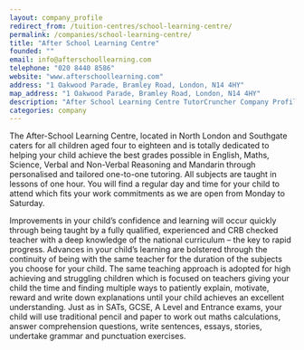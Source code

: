 ```yaml
---
layout: company_profile
redirect_from: /tuition-centres/school-learning-centre/
permalink: /companies/school-learning-centre/
title: "After School Learning Centre"
founded: ""
email: info@afterschoollearning.com
telephone: "020 8440 8586"
website: "www.afterschoollearning.com"
address: "1 Oakwood Parade, Bramley Road, London, N14 4HY"
map_address: "1 Oakwood Parade, Bramley Road, London, N14 4HY"
description: "After School Learning Centre TutorCruncher Company Profile"
categories: company
---
```

The After-School Learning Centre, located in North London and Southgate caters for all children aged four to eighteen and is totally dedicated to helping your child achieve the best grades possible in English, Maths, Science, Verbal and Non-Verbal Reasoning and Mandarin through personalised and tailored one-to-one tutoring. All subjects are taught in lessons of one hour. You will find a regular day and time for your child to attend which fits your work commitments as we are open from Monday to Saturday.

Improvements in your child’s confidence and learning will occur quickly through being taught by a fully qualified, experienced and CRB checked teacher with a deep knowledge of the national curriculum – the key to rapid progress. Advances in your child’s learning are bolstered through the continuity of being with the same teacher for the duration of the subjects you choose for your child. The same teaching approach is adopted for high achieving and struggling children which is focused on teachers giving your child the time and finding multiple ways to patiently explain, motivate, reward and write down explanations until your child achieves an excellent understanding. Just as in SATs, GCSE, A Level and Entrance exams, your child will use traditional pencil and paper to work out maths calculations, answer comprehension questions, write sentences, essays, stories, undertake grammar and punctuation exercises. 
